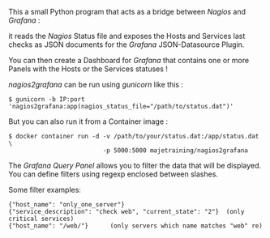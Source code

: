 This a small Python program that acts as a bridge between *Nagios* and *Grafana* :

it reads the *Nagios* Status file and exposes the Hosts and Services last checks
as JSON documents for the *Grafana* JSON-Datasource Plugin.

You can then create a Dashboard for *Grafana* that contains one or more Panels
with the Hosts or the Services statuses !

*nagios2grafana* can be run using *gunicorn* like this :

```
$ gunicorn -b IP:port 'nagios2grafana:app(nagios_status_file="/path/to/status.dat")'
```

But you can also run it from a Container image :

```
$ docker container run -d -v /path/to/your/status.dat:/app/status.dat \
                          -p 5000:5000 majetraining/nagios2grafana
```

The *Grafana Query Panel* allows you to filter the data that will be displayed.
You can define filters using regexp enclosed between slashes.

Some filter examples:

```
{"host_name": "only_one_server"}
{"service_description": "check web", "current_state": "2"}	(only critical services)
{"host_name": "/web/"}		(only servers which name matches "web" re)
```
